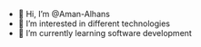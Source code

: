 - 👋 Hi, I’m @Aman-Alhans
- 👀 I’m interested in different technologies
- 🌱 I’m currently learning software development

<!---
Aman-Alhans/Aman-Alhans is a ✨ special ✨ repository because its `README.md` (this file) appears on your GitHub profile.
You can click the Preview link to take a look at your changes.
--->
